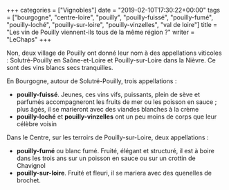 +++
categories = ["Vignobles"]
date = "2019-02-10T17:30:22+00:00"
tags = ["bourgogne", "centre-loire", "pouilly", "pouilly-fuissé", "pouilly-fumé", "pouilly-loché", "pouilly-sur-loire", "pouilly-vinzelles", "val de loire"] 
title = "Les vin de Pouilly viennent-ils tous de la même région ?"
writer = "LeChaps"
+++

Non, deux village de Pouilly ont donné leur nom à des appellations viticoles : Solutré-Pouilly en Saône-et-Loire et Pouilly-sur-Loire dans la Nièvre. Ce sont des vins blancs secs tranquilles.  

En Bourgogne, autour de Solutré-Pouilly, trois appellations :

* **pouilly-fuissé**. Jeunes, ces vins vifs, puissants, plein de sève et parfumés accompagneront les fruits de mer ou les poisson en sauce ; plus âgés, il se marieront avec des viandes blanches à la crème
* **pouilly-loché** et **pouilly-vinzelles** ont un peu moins de corps que leur célèbre voisin  

Dans le Centre, sur les terroirs de Pouilly-sur-Loire, deux appellations :

* **pouilly-fumé** ou blanc fumé. Fruité, élégant et structuré, il est à boire dans les trois ans sur un poisson en sauce ou sur un crottin de Chavignol
* **pouilly-sur-loire**. Fruité et fleuri, il se mariera avec des quenelles de brochet.